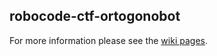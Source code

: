 robocode-ctf-ortogonobot
-----

For more information please see the [wiki pages](https://github.com/christophertfoo/robocode-ctf-orthogonobot/wiki).
